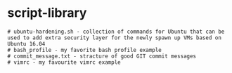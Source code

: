 # script-library
    # ubuntu-hardening.sh - collection of commands for Ubuntu that can be used to add extra security layer for the newly spawn up VMs based on Ubuntu 16.04
    # bash_profile - my favorite bash profile example
    # commit_message.txt - stracture of good GIT commit messages
    # vimrc - my favourite vimrc example
